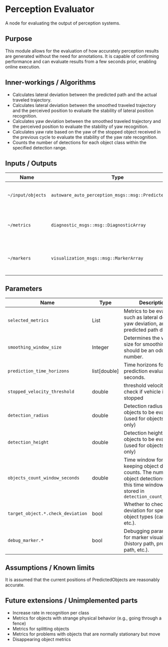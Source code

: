 # Perception Evaluator

A node for evaluating the output of perception systems.

## Purpose

This module allows for the evaluation of how accurately perception results are generated without the need for annotations. It is capable of confirming performance and can evaluate results from a few seconds prior, enabling online execution.

## Inner-workings / Algorithms

- Calculates lateral deviation between the predicted path and the actual traveled trajectory.
- Calculates lateral deviation between the smoothed traveled trajectory and the perceived position to evaluate the stability of lateral position recognition.
- Calculates yaw deviation between the smoothed traveled trajectory and the perceived position to evaluate the stability of yaw recognition.
- Calculates yaw rate based on the yaw of the stopped object received in the previous cycle to evaluate the stability of the yaw rate recognition.
- Counts the number of detections for each object class within the specified detection range.

## Inputs / Outputs

| Name              | Type                                                   | Description                                       |
| ----------------- | ------------------------------------------------------ | ------------------------------------------------- |
| `~/input/objects` | `autoware_auto_perception_msgs::msg::PredictedObjects` | The predicted objects to evaluate.                |
| `~/metrics`       | `diagnostic_msgs::msg::DiagnosticArray`                | Diagnostic information about perception accuracy. |
| `~/markers`       | `visualization_msgs::msg::MarkerArray`                 | Visual markers for debugging and visualization.   |

## Parameters

| Name                              | Type         | Description                                                                                                                                     |
| --------------------------------- | ------------ | ----------------------------------------------------------------------------------------------------------------------------------------------- |
| `selected_metrics`                | List         | Metrics to be evaluated, such as lateral deviation, yaw deviation, and predicted path deviation.                                                |
| `smoothing_window_size`           | Integer      | Determines the window size for smoothing path, should be an odd number.                                                                         |
| `prediction_time_horizons`        | list[double] | Time horizons for prediction evaluation in seconds.                                                                                             |
| `stopped_velocity_threshold`      | double       | threshold velocity to check if vehicle is stopped                                                                                               |
| `detection_radius`                | double       | Detection radius for objects to be evaluated.(used for objects count only)                                                                      |
| `detection_height`                | double       | Detection height for objects to be evaluated. (used for objects count only)                                                                     |
| `objects_count_window_seconds`    | double       | Time window for keeping object detection counts. The number of object detections within this time window is stored in `detection_count_vector_` |
| `target_object.*.check_deviation` | bool         | Whether to check deviation for specific object types (car, truck, etc.).                                                                        |
| `debug_marker.*`                  | bool         | Debugging parameters for marker visualization (history path, predicted path, etc.).                                                             |

## Assumptions / Known limits

It is assumed that the current positions of PredictedObjects are reasonably accurate.

## Future extensions / Unimplemented parts

- Increase rate in recognition per class
- Metrics for objects with strange physical behavior (e.g., going through a fence)
- Metrics for splitting objects
- Metrics for problems with objects that are normally stationary but move
- Disappearing object metrics
